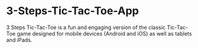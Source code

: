 # 3-Steps-Tic-Tac-Toe-App
3 Steps Tic-Tac-Toe is a fun and engaging version of the classic Tic-Tac-Toe game designed for mobile devices (Android and iOS) as well as tablets and iPads.
